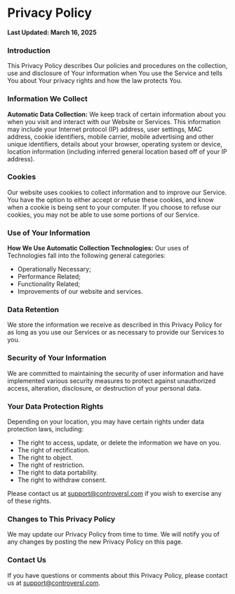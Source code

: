 # Privacy Policy  
**Last Updated: March 16, 2025**  

### Introduction

This Privacy Policy describes Our policies and procedures on the collection, use and disclosure of Your information when You use the Service and tells You about Your privacy rights and how the law protects You.

### Information We Collect

**Automatic Data Collection:** We keep track of certain information about you when you visit and interact with our Website or Services. This information may include your Internet protocol (IP) address, user settings, MAC address, cookie identifiers, mobile carrier, mobile advertising and other unique identifiers, details about your browser, operating system or device, location information (including inferred general location based off of your IP address).

### Cookies

Our website uses cookies to collect information and to improve our Service. You have the option to either accept or refuse these cookies, and know when a cookie is being sent to your computer. If you choose to refuse our cookies, you may not be able to use some portions of our Service.

### Use of Your Information

**How We Use Automatic Collection Technologies:** Our uses of Technologies fall into the following general categories:

- Operationally Necessary;
- Performance Related;
- Functionality Related;
- Improvements of our website and services.

### Data Retention

We store the information we receive as described in this Privacy Policy for as long as you use our Services or as necessary to provide our Services to you.

### Security of Your Information

We are committed to maintaining the security of user information and have implemented various security measures to protect against unauthorized access, alteration, disclosure, or destruction of your personal data.

### Your Data Protection Rights

Depending on your location, you may have certain rights under data protection laws, including:

- The right to access, update, or delete the information we have on you.
- The right of rectification.
- The right to object.
- The right of restriction.
- The right to data portability.
- The right to withdraw consent.

Please contact us at [support@controversl.com](mailto:support@controversl.com) if you wish to exercise any of these rights.

### Changes to This Privacy Policy

We may update our Privacy Policy from time to time. We will notify you of any changes by posting the new Privacy Policy on this page.

### Contact Us

If you have questions or comments about this Privacy Policy, please contact us at [support@controversl.com](mailto:support@controversl.com).